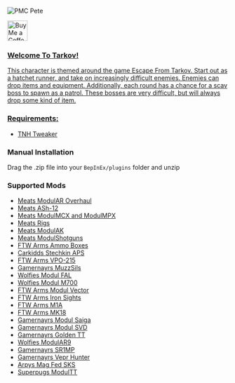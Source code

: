 ![PMC Pete](https://i.imgur.com/RYqHM2P.png)

<a href='https://ko-fi.com/devyn_myers' target='_blank'><img height='35' style='border:0px;height:46px;' src='https://az743702.vo.msecnd.net/cdn/kofi3.png?v=0' border='0' alt='Buy Me a Coffee at ko-fi.com' />
### Welcome To Tarkov!

This character is themed around the game Escape From Tarkov. Start out as a hatchet runner, and take on increasingly difficult enemies. Enemies can drop items and equipment. Additionally, each round has a chance for a scav boss to spawn as a patrol. These bosses are very difficult, but will always drop some kind of item.

### Requirements:
- [TNH Tweaker](https://github.com/devyndamonster/TakeAndHoldTweaker)

### Manual Installation
Drag the .zip file into your `BepInEx/plugins` folder and unzip

### Supported Mods
- [Meats ModulAR Overhaul](https://h3vr.thunderstore.io/package/Meat_banono/Meats_ModulAR/)
- [Meats ASh-12](https://h3vr.thunderstore.io/package/Meat_banono/Meats_ASh12/)
- [Meats ModulMCX and ModulMPX](https://h3vr.thunderstore.io/package/Meat_banono/Meats_ModulSIG/)
- [Meats Rigs](https://bonetome.com/h3vr/weapons/176/)
- [Meats ModulAK](https://h3vr.thunderstore.io/package/Meat_banono/Meats_ModulAK/)
- [Meats ModulShotguns](https://h3vr.thunderstore.io/package/Meat_banono/Meats_ModulShotguns/)
- [FTW Arms Ammo Boxes](https://bonetome.com/h3vr/weapons/301/)
- [Carkidds Stechkin APS](https://h3vr.thunderstore.io/package/carkidd/Stechkin_APS/)
- [FTW Arms VPO-215](https://h3vr.thunderstore.io/package/Andrew_FTW/FTW_Arms_VPO215/)
- [Gamernayrs MuzzSils](https://h3vr.thunderstore.io/package/nayr31/MuzzSil/)
- [Wolfies Modul FAL](https://h3vr.thunderstore.io/package/Not_Wolfie/Modul_FAL/)
- [Wolfies Modul M700](https://h3vr.thunderstore.io/package/Not_Wolfie/Modul_M700/)
- [FTW Arms Modul Vector](https://h3vr.thunderstore.io/package/Andrew_FTW/FTW_Arms_Modular_Vector/)
- [FTW Arms Iron Sights](https://bonetome.com/h3vr/weapons/432/)
- [FTW Arms M1A](https://h3vr.thunderstore.io/package/Andrew_FTW/FTW_Arms_Modular_M1a/)
- [FTW Arms MK18](https://h3vr.thunderstore.io/package/Andrew_FTW/FTW_Arms_Mk18_Mjolnir/)
- [Gamernayrs Modul Saiga](https://h3vr.thunderstore.io/package/nayr31/ModulSaiga12/)
- [Gamernayrs Modul SVD](https://h3vr.thunderstore.io/package/nayr31/modulSVD/)
- [Gamernayrs Golden TT](https://h3vr.thunderstore.io/package/nayr31/GoldenTT/)
- [Wolfies ModulAR9](https://bonetome.com/h3vr/weapons/408/)
- [Gamernayrs SR1MP](https://h3vr.thunderstore.io/package/nayr31/SR1MP/)
- [Gamernayrs Vepr Hunter](https://h3vr.thunderstore.io/package/nayr31/VeprHunter/)
- [Arpys Mag Fed SKS](https://h3vr.thunderstore.io/package/Arpy/Magazine_fed_Classic_SKS_Kit/)
- [Superpugs ModulTT](https://h3vr.thunderstore.io/package/superpug/ModulTT/)

